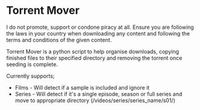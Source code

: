 # Torrent Mover

I do not promote, support or condone piracy at all. Ensure you are following the laws in your country when downloading any content and following the terms and conditions of the given content.

Torrent Mover is a python script to help organise downloads, copying finished files to their specified directory and removing the torrent once seeding is complete.

Currently supports;
- Films - Will detect if a sample is included and ignore it
- Series - Will detect if it's a single episode, season or full series and move to appropriate directory (/videos/series/series_name/s01/)
